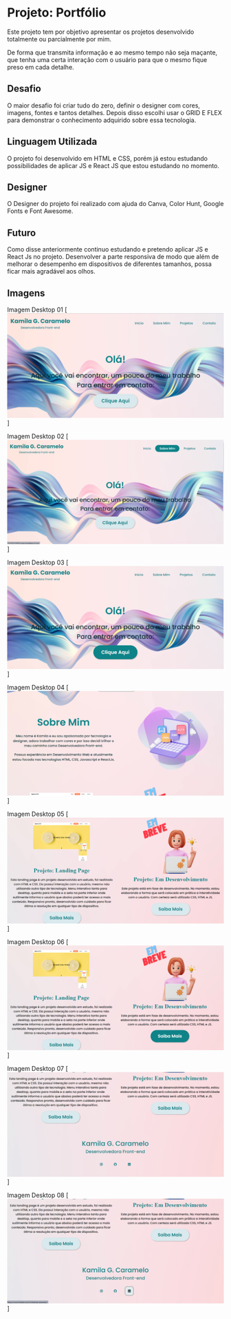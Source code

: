 # Projeto: Portfólio

Este projeto tem por objetivo apresentar os projetos desenvolvido totalmente ou parcialmente por mim.

De forma que transmita informação e ao mesmo tempo não seja maçante, que tenha uma certa interação com o usuário para que o mesmo fique preso em cada detalhe.

## Desafio
O maior desafio foi criar tudo do zero, definir o designer com cores, imagens, fontes e tantos detalhes. Depois disso escolhi usar o GRID E FLEX para demonstrar o conhecimento adquirido sobre essa tecnologia. 

## Linguagem Utilizada
O projeto foi desenvolvido em HTML e CSS, porém já estou estudando possibilidades de aplicar JS e React JS que estou estudando no momento.

## Designer 
O Designer do projeto foi realizado com ajuda do Canva, Color Hunt, Google Fonts e Font Awesome.

## Futuro
Como disse anteriormente continuo estudando e pretendo aplicar JS e React Js no projeto. 
Desenvolver a parte responsiva de modo que além de melhorar o desempenho em dispositivos de diferentes tamanhos, possa ficar mais agradável aos olhos. 

## Imagens

Imagem Desktop 01
[
    <img src="./src/readme-images/desktop-1.png">
]

Imagem Desktop 02
[
    <img src="./src/readme-images/desktop-2.png">
]

Imagem Desktop 03
[
    <img src="./src/readme-images/desktop-3.png">
]

Imagem Desktop 04
[
    <img src="./src/readme-images/desktop-4.png">
]

Imagem Desktop 05
[
    <img src="./src/readme-images/desktop-5.png">
]

Imagem Desktop 06
[
    <img src="./src/readme-images/desktop-6.png">
]

Imagem Desktop 07
[
    <img src="./src/readme-images/desktop-7.png">
]

Imagem Desktop 08
[
    <img src="./src/readme-images/desktop-8.png">
]

